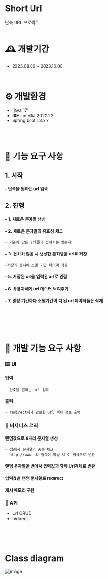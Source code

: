 # Short Url

단축 URL 프로젝트
<br>
<br>

# 🕰️ 개발기간
* 2023.08.06 ~ 2023.10.08
<br>


# ⚙️ 개발환경
- 'java 17'
- **IDE** : intelliJ 2022.1.2
- Spring boot : 3.x.x
  
<br>
<br>

# 📌 기능 요구 사항
## 1. 시작
  #### - 단축을 원하는 url 입력
## 2. 진행
  #### - 1. 새로운 문자열 생성
  #### - 2. 새로운 문자열의 유효성 체크
    - 기존에 만든 url들과 겹치지는 않는지
  #### - 3. 겹치치 않을 시 생성한 문자열을 url로 저장
    -저장과 동시에 소멸 기간 타이머 작동
  #### - 5. 저장된 url을 입력된 url로 연결
  #### - 6. 사용자에게 url 데이터 보여주기
  #### - 7. 일정 기간마다 소멸기간이 다 된 url 데이터들은 삭제
<br>
<br>
<br>
<br>

# 📌 개발 기능 요구 사항

### ⌨️ UI
  #### 입력
    - 단축을 원하는 url 입력

  #### 출력
    - redirect까지 완료한 url 객체 정보 출력
    
### 🧾 비지니스 로직
  #### 랜덤값으로 8자리 문자열 생성
    - db에서 문자열의 중복 체크
    - http://www. 의 형식이 아닐 시 이 형식으로 변환
  #### 랜덤 문자열을 받아서 입력값과 함께 Url객체로 변환
  #### 입력값을 랜덤 문자열로 redirect
  #### 캐시 메모리 구현

### 🧾 API
  - Url CRUD
  - redirect

<br>
<br>
<br>


# Class diagram
![image](https://github.com/piedra-de-flor/shortURL/assets/101418352/85ce8615-aa3b-4dc0-9665-2dbc0c2e6eb9)

